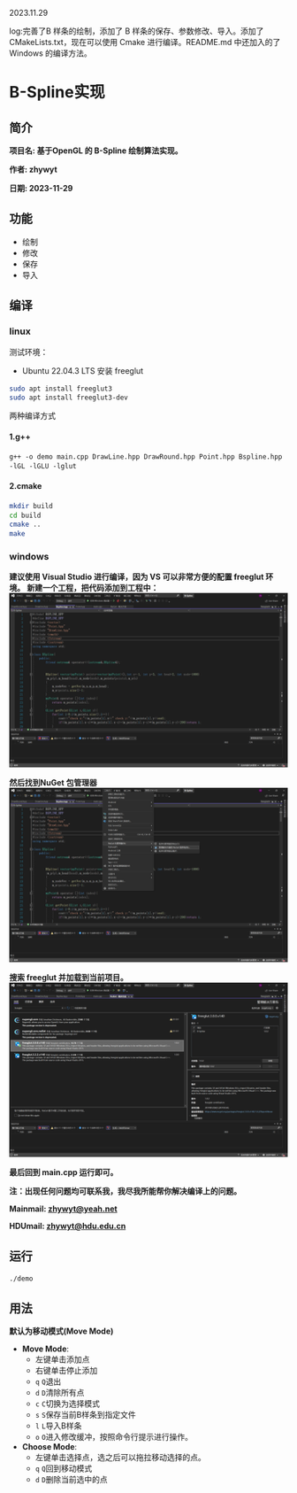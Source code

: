 2023.11.29

log:完善了B 样条的绘制，添加了 B 样条的保存、参数修改、导入。添加了 CMakeLists.txt，现在可以使用 Cmake 进行编译。README.md 中还加入的了 Windows 的编译方法。

# B-Spline实现

## 简介
**项目名: 基于OpenGL 的 B-Spline 绘制算法实现。**

**作者: zhywyt**

**日期: 2023-11-29**

## 功能

- 绘制
- 修改
- 保存
- 导入


## 编译

### linux

测试环境：
- Ubuntu 22.04.3 LTS
安装 freeglut
```bash
sudo apt install freeglut3
sudo apt install freeglut3-dev
```
两种编译方式
####  1.g++

`g++ -o demo main.cpp DrawLine.hpp DrawRound.hpp Point.hpp Bspline.hpp -lGL -lGLU -lglut`
#### 2.cmake
```bash
mkdir build
cd build
cmake ..
make
```
### windows
**建议使用 Visual Studio 进行编译，因为 VS 可以非常方便的配置 freeglut 环境。**
**新建一个工程，把代码添加到工程中：**
![将代码导入工程](picture/1.png)

**然后找到NuGet 包管理器**
![](picture/2.png)

**搜索 freeglut 并加载到当前项目。**
![](picture/3.png)

**最后回到 main.cpp 运行即可。**

**注：出现任何问题均可联系我，我尽我所能帮你解决编译上的问题。**

**Mainmail: zhywyt@yeah.net**

**HDUmail: zhywyt@hdu.edu.cn**

## 运行
`./demo`
## 用法
**默认为移动模式(Move Mode)**

- **Move Mode**:
  - 左键单击添加点
  - 右键单击停止添加
  - `q` `Q`退出
  - `d` `D`清除所有点
  - `c` `C`切换为选择模式
  - `s` `S`保存当前B样条到指定文件
  - `l` `L`导入B样条
  - `o` `O`进入修改缓冲，按照命令行提示进行操作。
- **Choose Mode**: 
  - 左键单击选择点，选之后可以拖拉移动选择的点。
  - `q` `Q`回到移动模式
  - `d` `D`删除当前选中的点

